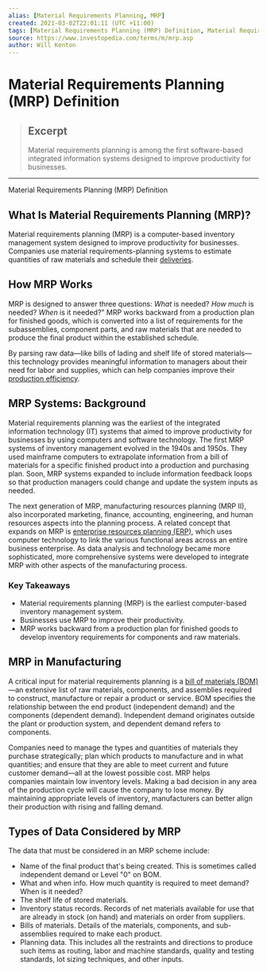 ```yaml
---
alias: [Material Requirements Planning, MRP]
created: 2021-03-02T22:01:11 (UTC +11:00)
tags: [Material Requirements Planning (MRP) Definition, Material Requirements Planning (MRP) Definition]
source: https://www.investopedia.com/terms/m/mrp.asp
author: Will Kenton
---
```


# Material Requirements Planning (MRP) Definition

> ## Excerpt
> Material requirements planning is among the first software-based integrated information systems designed to improve productivity for businesses.

---

Material Requirements Planning (MRP) Definition
## What Is Material Requirements Planning (MRP)?

Material requirements planning (MRP) is a computer-based inventory management system designed to improve productivity for businesses. Companies use material requirements-planning systems to estimate quantities of raw materials and schedule their [deliveries](https://www.investopedia.com/terms/d/delivery.asp).

## How MRP Works

MRP is designed to answer three questions: _What_ is needed? _How much_ is needed? _When_ is it needed?" MRP works backward from a production plan for finished goods, which is converted into a list of requirements for the subassemblies, component parts, and raw materials that are needed to produce the final product within the established schedule.

By parsing raw data—like bills of lading and shelf life of stored materials—this technology provides meaningful information to managers about their need for labor and supplies, which can help companies improve their [production efficiency](https://www.investopedia.com/terms/p/production_efficiency.asp).

## MRP Systems: Background

Material requirements planning was the earliest of the integrated information technology (IT) systems that aimed to improve productivity for businesses by using computers and software technology. The first MRP systems of inventory management evolved in the 1940s and 1950s. They used mainframe computers to extrapolate information from a bill of materials for a specific finished product into a production and purchasing plan. Soon, MRP systems expanded to include information feedback loops so that production managers could change and update the system inputs as needed.

The next generation of MRP, manufacturing resources planning (MRP II), also incorporated marketing, finance, accounting, engineering, and human resources aspects into the planning process. A related concept that expands on MRP is [enterprise resources planning (ERP)](https://www.investopedia.com/terms/e/erp.asp), which uses computer technology to link the various functional areas across an entire business enterprise. As data analysis and technology became more sophisticated, more comprehensive systems were developed to integrate MRP with other aspects of the manufacturing process.

### Key Takeaways

-   Material requirements planning (MRP) is the earliest computer-based inventory management system.
-   Businesses use MRP to improve their productivity.
-   MRP works backward from a production plan for finished goods to develop inventory requirements for components and raw materials.

## MRP in Manufacturing

A critical input for material requirements planning is a [bill of materials (BOM)](https://www.investopedia.com/terms/b/bill-of-materials.asp)—an extensive list of raw materials, components, and assemblies required to construct, manufacture or repair a product or service. BOM specifies the relationship between the end product (independent demand) and the components (dependent demand). Independent demand originates outside the plant or production system, and dependent demand refers to components.

Companies need to manage the types and quantities of materials they purchase strategically; plan which products to manufacture and in what quantities; and ensure that they are able to meet current and future customer demand—all at the lowest possible cost. MRP helps companies maintain low inventory levels. Making a bad decision in any area of the production cycle will cause the company to lose money. By maintaining appropriate levels of inventory, manufacturers can better align their production with rising and falling demand.

## Types of Data Considered by MRP

The data that must be considered in an MRP scheme include:

-   Name of the final product that's being created. This is sometimes called independent demand or Level "0" on BOM.
-   What and when info. How much quantity is required to meet demand? When is it needed?
-   The shelf life of stored materials.
-   Inventory status records. Records of net materials available for use that are already in stock (on hand) and materials on order from suppliers.
-   Bills of materials. Details of the materials, components, and sub-assemblies required to make each product.
-   Planning data. This includes all the restraints and directions to produce such items as routing, labor and machine standards, quality and testing standards, lot sizing techniques, and other inputs.
